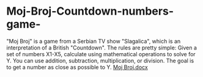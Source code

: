 # Moj-Broj-Countdown-numbers-game-
"Moj Broj" is a game from a Serbian TV show "Slagalica", which is an interpretation of a British "Countdown". The rules are pretty simple: Given a set of numbers X1-X5, calculate using mathematical operations to solve for Y. You can use addition, subtraction, multiplication, or division. The goal is to get a number as close as possible to Y.
[Moj Broj.docx](https://github.com/natasa-dz/Moj-Broj-Countdown-numbers-game-/files/10993446/Moj.Broj.docx)
